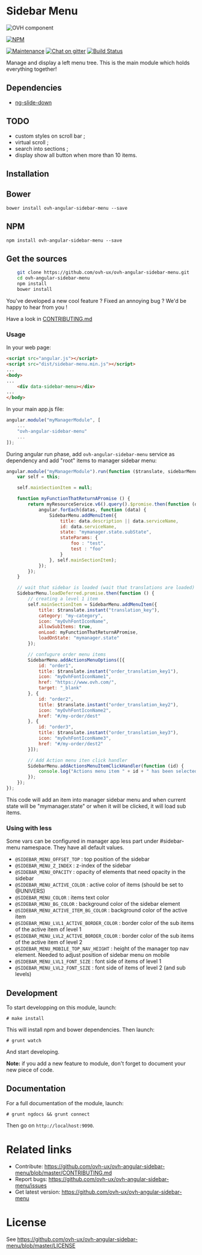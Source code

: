 # Sidebar Menu

![OVH component](https://user-images.githubusercontent.com/3379410/27423240-3f944bc4-5731-11e7-87bb-3ff603aff8a7.png)

[![NPM](https://nodei.co/npm/ovh-angular-sidebar-menu.png?downloads=true&downloadRank=true&stars=true)](https://nodei.co/npm/ovh-angular-sidebar-menu/)

[![Maintenance](https://img.shields.io/maintenance/yes/2018.svg)]() [![Chat on gitter](https://img.shields.io/gitter/room/ovh/ux.svg)](https://gitter.im/ovh/ux) [![Build Status](https://travis-ci.org/ovh/ovh-angular-sidebar-menu.svg)](https://travis-ci.org/ovh/ovh-angular-sidebar-menu)

Manage and display a left menu tree. This is the main module which holds everything together!

## Dependencies
- [ng-slide-down](https://github.com/TheRusskiy/ng-slide-down)

## TODO

- custom styles on scroll bar ;
- virtual scroll ;
- search into sections ;
- display show all button when more than 10 items.

## Installation

## Bower

    bower install ovh-angular-sidebar-menu --save

## NPM

    npm install ovh-angular-sidebar-menu --save

## Get the sources

```bash
    git clone https://github.com/ovh-ux/ovh-angular-sidebar-menu.git
    cd ovh-angular-sidebar-menu
    npm install
    bower install
```

You've developed a new cool feature ? Fixed an annoying bug ? We'd be happy
to hear from you !

Have a look in [CONTRIBUTING.md](https://github.com/ovh-ux/ovh-angular-sidebar-menu/blob/master/CONTRIBUTING.md)

### Usage

In your web page:

```html
<script src="angular.js"></script>
<script src="dist/sidebar-menu.min.js"></script>
...
<body>
...
    <div data-sidebar-menu></div>
...
</body>
```

In your main app.js file:

```javascript
angular.module("myManagerModule", [
    ...
    "ovh-angular-sidebar-menu"
    ...
]);
```

During angular run phase, add ``ovh-angular-sidebar-menu`` service as dependency and add "root" items to manager sidebar menu:

```javascript
angular.module("myManagerModule").run(function ($translate, sidebarMenu, myResourceService) {
    var self = this;

    self.mainSectionItem = null;

    function myFunctionThatReturnAPromise () {
        return myResourceService.v6().query().$promise.then(function (datas) {
            angular.forEach(datas, function (data) {
                SidebarMenu.addMenuItem({
                    title: data.description || data.serviceName,
                    id: data.serviceName,
                    state: "mymanager.state.subState",
                    stateParams: {
                        foo : "test",
                        test : "foo"
                    }
                }, self.mainSectionItem);
            });
        });
    }

    // wait that sidebar is loaded (wait that translations are loaded)
    SidebarMenu.loadDeferred.promise.then(function () {
        // creating a level 1 item
        self.mainSectionItem = SidebarMenu.addMenuItem({
            title: $translate.instant("translation_key"),
            category: "my-category",
            icon: "myOvhFontIconName",
            allowSubItems: true,
            onLoad: myFunctionThatReturnAPromise,
            loadOnState: "mymanager.state"
        });

        // confugure order menu items
        SidebarMenu.addActionsMenuOptions([{
            id: "order1",
            title: $translate.instant("order_translation_key1"),
            icon: "myOvhFontIconName1",
            href: "https://www.ovh.com/",
            target: "_blank"
        }, {
            id: "order2",
            title: $translate.instant("order_translation_key2"),
            icon: "myOvhFontIconName2",
            href: "#/my-order/dest"
        }, {
            id: "order3",
            title: $translate.instant("order_translation_key3"),
            icon: "myOvhFontIconName3",
            href: "#/my-order/dest2"
        }]);

        // Add Action menu iten click handler
        SidebarMenu.addActionsMenuItemClickHandler(function (id) {
            console.log("Actions menu item " + id + " has been selected!");
        });
    });
});
```

This code will add an item into manager sidebar menu and when current state will be "mymanager.state" or when it will be clicked, it will load sub items.

### Using with less

Some vars can be configured in manager app less part under #sidebar-menu namespace. They have all default values.

* ```@SIDEBAR_MENU_OFFSET_TOP``` : top position of the sidebar
* ```@SIDEBAR_MENU_Z_INDEX``` : z-index of the sidebar
* ```@SIDEBAR_MENU_OPACITY``` : opacity of elements that need opacity in the sidebar
* ```@SIDEBAR_MENU_ACTIVE_COLOR``` : active color of items (should be set to @UNIVERS)
* ```@SIDEBAR_MENU_COLOR``` : items text color
* ```@SIDEBAR_MENU_BG_COLOR``` : background color of the sidebar element
* ```@SIDEBAR_MENU_ACTIVE_ITEM_BG_COLOR```       : background color of the active item
* ```@SIDEBAR_MENU_LVL1_ACTIVE_BORDER_COLOR```   : border color of the sub items of the active item of level 1
* ```@SIDEBAR_MENU_LVL2_ACTIVE_BORDER_COLOR```   : border color of the sub items of the active item of level 2
* ```@SIDEBAR_MENU_MOBILE_TOP_NAV_HEIGHT```      : height of the manager top nav element. Needed to adjust position of sidebar menu on mobile
* ```@SIDEBAR_MENU_LVL1_FONT_SIZE```             : font side of items of level 1
* ```@SIDEBAR_MENU_LVL2_FONT_SIZE```             : font side of items of level 2 (and sub levels)

## Development

To start developping on this module, launch:

```
# make install
```

This will install npm and bower dependencies. Then launch:

```
# grunt watch
```

And start developing.

**Note:** if you add a new feature to module, don't forget to document your new piece of code.

## Documentation

For a full documentation of the module, launch:

```
# grunt ngdocs && grunt connect
```

Then go on `http://localhost:9090`.

# Related links

 * Contribute: https://github.com/ovh-ux/ovh-angular-sidebar-menu/blob/master/CONTRIBUTING.md
 * Report bugs: https://github.com/ovh-ux/ovh-angular-sidebar-menu/issues
 * Get latest version: https://github.com/ovh-ux/ovh-angular-sidebar-menu

# License

See https://github.com/ovh-ux/ovh-angular-sidebar-menu/blob/master/LICENSE
